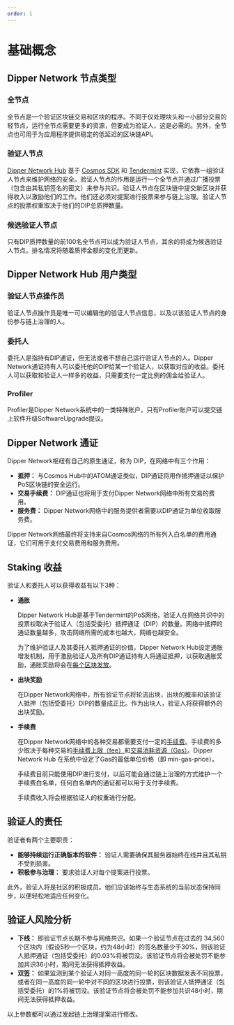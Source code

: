 ```yaml
---
order: 1
---
```


# 基础概念

## Dipper Network 节点类型

### 全节点

全节点是一个验证区块链交易和区块的程序。不同于仅处理块头和一小部分交易的轻节点，运行全节点需要更多的资源，但要成为验证人，这是必需的。另外，全节点也可用于为应用程序提供稳定的低延迟的区块链API。

### 验证人节点

[Dipper Network Hub](../get-started/) 基于 [Cosmos SDK](https://cosmos.network/docs/intro/) 和 [Tendermint](https://tendermint.com/docs/introduction/what-is-tendermint.html) 实现，它依靠一组验证人节点来维护网络的安全。验证人节点的作用是运行一个全节点并通过广播投票（包含由其私钥签名的密文）来参与共识。验证人节点在区块链中提交新区块并获得收入以激励他们的工作。他们还必须对提案进行投票来参与链上治理。验证人节点的投票权重取决于他们的DIP总质押数量。

### 候选验证人节点

只有DIP质押数量的前100名全节点可以成为验证人节点，其余的将成为候选验证人节点。排名情况将随着质押金额的变化而更新。

## Dipper Network Hub 用户类型

### 验证人节点操作员

验证人节点操作员是唯一可以编辑他的验证人节点信息，以及以该验证人节点的身份参与链上治理的人。

### 委托人

委托人是指持有DIP通证，但无法或者不想自己运行验证人节点的人。Dipper Network通证持有人可以委托他的DIP给某一个验证人，以获取对应的收益。委托人可以获取和验证人一样多的收益，只需要支付一定比例的佣金给验证人。

### Profiler

Profiler是Dipper Network系统中的一类特殊账户，只有Profiler账户可以提交链上软件升级SoftwareUpgrade提议。

## Dipper Network 通证

Dipper Network枢纽有自己的原生通证，称为 DIP，在网络中有三个作用：

- **抵押：** 与Cosmos Hub中的ATOM通证类似，DIP通证将用作抵押通证以保护PoS区块链的安全运行。
- **交易手续费：** DIP通证也将用于支付Dipper Network网络中所有交易的费用。
- **服务费：** Dipper Network网络中的服务提供者需要以DIP通证为单位收取服务费。

Dipper Network网络最终将支持来自Cosmos网络的所有列入白名单的费用通证，它们可用于支付交易费用和服务费用。

## Staking 收益

验证人和委托人可以获得收益有以下3种：

- **通胀**

  Dipper Network Hub是基于Tendermint的PoS网络，验证人在网络共识中的投票权取决于验证人（包括受委托）抵押通证（DIP）的数量。网络中抵押的通证数量越多，攻击网络所需的成本也越大，网络也越安全。

  为了维护验证人及其委托人抵押通证的价值，Dipper Network Hub设定通胀增发机制，用于激励验证人及所有DIP通证持有人将通证抵押，以获取通胀奖励，通胀奖励将会在[每个区块发放](../features/mint.md)。

- **出块奖励**

  在Dipper Network网络中，所有验证节点将轮流出块，出块的概率和该验证人抵押（包括受委托）DIP的数量成正比。作为出块人，验证人将获得额外的出块奖励。

- **手续费**

  在Dipper Network网络中的各种交易都需要支付一定的[手续费](fee.md)。手续费的多少取决于每种交易的[手续费上限（fee）](fee.md#fee)和[交易消耗资源（Gas）](fee.md#gas)。Dipper Network Hub 在系统中设定了Gas的最低单位价格（即 min-gas-price）。
  
  手续费目前只能使用DIP进行支付，以后可能会通过链上治理的方式维护一个手续费白名单，任何白名单内的通证都可以用于支付手续费。

  手续费收入将会根据验证人的权重进行分配。

## 验证人的责任

验证者有两个主要职责：

- **能够持续运行正确版本的软件：** 验证人需要确保其服务器始终在线并且其私钥不受到损害。
- **积极参与治理：** 要求验证人对每个提案进行投票。

此外，验证人将是社区的积极成员。他们应该始终与生态系统的当前状态保持同步，以便轻松地适应任何变化。

## 验证人风险分析

- **下线：** 即验证节点长期不参与网络共识。如果一个验证节点在过去的 34,560 个区块内（假设5秒一个区块，约为48小时）的签名数量少于30%，则该验证人抵押通证（包括受委托）的0.03%将被罚没。该验证节点将会被处罚不能参加共识36小时，期间无法获得抵押收益。
- **双签：** 如果监测到某个验证人对同一高度的同一轮的区块数据发表不同投票，或者在同一高度的同一轮中对不同的区块进行投票，则该验证人抵押通证（包括受委托）的1%将被罚没。该验证节点将会被处罚不能参加共识48小时，期间无法获得抵押收益。

以上参数都可以通过发起链上治理提案进行修改。
